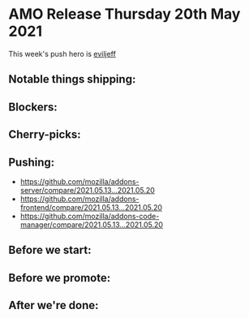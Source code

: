 # AMO Release Thursday 20th May 2021

This week's push hero is [eviljeff](https://github.com/eviljeff)

## Notable things shipping:

## Blockers:

## Cherry-picks:

## Pushing:

- https://github.com/mozilla/addons-server/compare/2021.05.13...2021.05.20
- https://github.com/mozilla/addons-frontend/compare/2021.05.13...2021.05.20
- https://github.com/mozilla/addons-code-manager/compare/2021.05.13...2021.05.20

## Before we start:

## Before we promote:

## After we're done:
